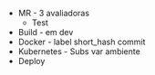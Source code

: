 - MR - 3 avaliadoras
    - Test
- Build - em dev
- Docker - label short_hash commit
- Kubernetes - Subs var ambiente
- Deploy

